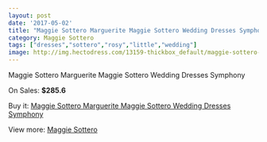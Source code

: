 ```yaml
---
layout: post
date: '2017-05-02'
title: "Maggie Sottero Marguerite Maggie Sottero Wedding Dresses Symphony"
category: Maggie Sottero
tags: ["dresses","sottero","rosy","little","wedding"]
image: http://img.hectodress.com/13159-thickbox_default/maggie-sottero-marguerite-maggie-sottero-wedding-dresses-symphony.jpg
---
```

Maggie Sottero Marguerite Maggie Sottero Wedding Dresses Symphony

On Sales: **$285.6**
<a href="https://www.hectodress.com/maggie-sottero/6400-maggie-sottero-marguerite-maggie-sottero-wedding-dresses-symphony.html"><amp-img layout="responsive" width="600" height="600" src="//img.hectodress.com/13159-thickbox_default/maggie-sottero-marguerite-maggie-sottero-wedding-dresses-symphony.jpg" alt="Maggie Sottero Marguerite Maggie Sottero Wedding Dresses Symphony 0" /></a>
<a href="https://www.hectodress.com/maggie-sottero/6400-maggie-sottero-marguerite-maggie-sottero-wedding-dresses-symphony.html"><amp-img layout="responsive" width="600" height="600" src="//img.hectodress.com/13160-thickbox_default/maggie-sottero-marguerite-maggie-sottero-wedding-dresses-symphony.jpg" alt="Maggie Sottero Marguerite Maggie Sottero Wedding Dresses Symphony 1" /></a>

Buy it: [Maggie Sottero Marguerite Maggie Sottero Wedding Dresses Symphony](https://www.hectodress.com/maggie-sottero/6400-maggie-sottero-marguerite-maggie-sottero-wedding-dresses-symphony.html "Maggie Sottero Marguerite Maggie Sottero Wedding Dresses Symphony")

View more: [Maggie Sottero](https://www.hectodress.com/109-maggie-sottero "Maggie Sottero")
